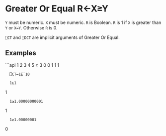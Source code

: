 <div style="display: none;">
  ≥
</div>






<h1 class="heading"><span class="name">Greater Or Equal</span> <span class="command">R←X≥Y</span></h1>



`Y` must be numeric.  `X` must be numeric.  `R` is Boolean.  `R` is 1 if `X` is greater than `Y` or `X=Y`.  Otherwise `R` is 0.


`⎕CT` and `⎕DCT` are  implicit arguments of Greater Or Equal.

<h2 class="example">Examples</h2>
```apl
      1 2 3 4 5 ≥ 3
0 0 1 1 1
 
      ⎕CT←1E¯10
 
      1≥1
1
 
      1≥1.00000000001
1
 
      1≥1.00000001
0
```




